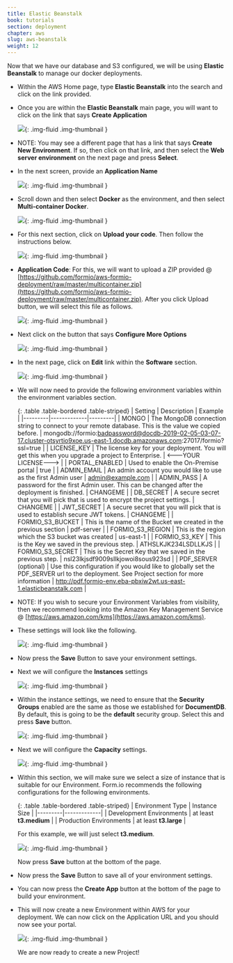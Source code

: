 ```yaml
---
title: Elastic Beanstalk
book: tutorials
section: deployment
chapter: aws
slug: aws-beanstalk
weight: 12
---
```

Now that we have our database and S3 configured, we will be using **Elastic Beanstalk** to manage our docker deployments.

 - Within the AWS Home page, type **Elastic Beanstalk** into the search and click on the link provided.
 - Once you are within the **Elastic Beanstalk** main page, you will want to click on the link that says **Create Application**

    ![](/assets/img/integrations/aws/eb/ebcreateapp.jpg){: .img-fluid .img-thumbnail }

 - NOTE: You may see a different page that has a link that says **Create New Environment**. If so, then click on that link, and then select the **Web server environment** on the next page and press **Select**.
 - In the next screen, provide an **Application Name**

    ![](/assets/img/integrations/aws/eb/appname.jpg){: .img-fluid .img-thumbnail }

 - Scroll down and then select **Docker** as the environment, and then select **Multi-container Docker**.

    ![](/assets/img/integrations/aws/eb/docker.jpg){: .img-fluid .img-thumbnail }

 - For this next section, click on **Upload your code**. Then follow the instructions below.

    ![](/assets/img/integrations/aws/eb/uploadcode.jpg){: .img-fluid .img-thumbnail }

 - **Application Code**: For this, we will want to upload a ZIP provided @ [https://github.com/formio/aws-formio-deployment/raw/master/multicontainer.zip](https://github.com/formio/aws-formio-deployment/raw/master/multicontainer.zip). After you click Upload button, we will select this file as follows.

    ![](/assets/img/integrations/aws/eb/uploadzip.jpg){: .img-fluid .img-thumbnail }

 - Next click on the button that says **Configure More Options**

    ![](/assets/img/integrations/aws/eb/configureoptions.jpg){: .img-fluid .img-thumbnail }

 - In the next page, click on **Edit** link within the **Software** section.

    ![](/assets/img/integrations/aws/eb/ebsoftware.jpg){: .img-fluid .img-thumbnail }

 - We will now need to provide the following environment variables within the environment variables section.

   {: .table .table-bordered .table-striped}
   | Setting | Description | Example |
   |---------|-------------|---------|
   | MONGO | The MongoDB connection string to connect to your remote database. This is the value we copied before. | mongodb://formio:badpassword@docdb-2019-02-05-03-07-17.cluster-otsyrtio9xoe.us-east-1.docdb.amazonaws.com:27017/formio?ssl=true |
   | LICENSE_KEY | The license key for your deployment. You will get this when you upgrade a project to Enterprise. | <---YOUR LICENSE---> |
   | PORTAL_ENABLED | Used to enable the On-Premise portal | true |
   | ADMIN_EMAIL | An admin account you would like to use as the first Admin user | admin@example.com |
   | ADMIN_PASS | A password for the first Admin user. This can be changed after the deployment is finished. | CHANGEME |
   | DB_SECRET | A secure secret that you will pick that is used to encrypt the project settings. | CHANGEME |
   | JWT_SECRET | A secure secret that you will pick that is used to establish secure JWT tokens. | CHANGEME |
   | FORMIO_S3_BUCKET | This is the name of the Bucket we created in the previous section | pdf-server |
   | FORMIO_S3_REGION | This is the region which the S3 bucket was created | us-east-1 |
   | FORMIO_S3_KEY | This is the Key we saved in the previous step. | ATHSLKJK234LSDLLKJS |
   | FORMIO_S3_SECRET | This is the Secret Key that we saved in the previous step. | nsl23lkjsdf9009sllkjowoi8sous923sd |
   | PDF_SERVER (optional) | Use this configuration if you would like to globally set the PDF_SERVER url to the deployment. See Project section for more information | http://pdf.formio-env.eba-pbxiw2wt.us-east-1.elasticbeanstalk.com |
 - NOTE: If you wish to secure your Environment Variables from visibility, then we recommend looking into the Amazon Key Management Service @ [https://aws.amazon.com/kms](https://aws.amazon.com/kms).

 - These settings will look like the following.

    ![](/assets/img/integrations/aws/eb/ebenv.jpg){: .img-fluid .img-thumbnail }

 - Now press the **Save** Button to save your environment settings.
 - Next we will configure the **Instances** settings

    ![](/assets/img/integrations/aws/eb/ebinstances.jpg){: .img-fluid .img-thumbnail }

 - Within the instance settings, we need to ensure that the **Security Groups** enabled are the same as those we established for **DocumentDB**. By default, this is going to be the **default** security group. Select this and press **Save** button.

    ![](/assets/img/integrations/aws/eb/ec2securitygroups.jpg){: .img-fluid .img-thumbnail }

 - Next we will configure the **Capacity** settings.

    ![](/assets/img/integrations/aws/eb/capacity.jpg){: .img-fluid .img-thumbnail }

 - Within this section, we will make sure we select a size of instance that is suitable for our Environment. Form.io recommends the following configurations for the following environments.

    {: .table .table-bordered .table-striped}
    | Environment Type | Instance Size |
    |---------|-------------|
    | Development Environments | at least **t3.medium** |
    | Production Environments | at least **t3.large** |

   For this example, we will just select **t3.medium**.

    ![](/assets/img/integrations/aws/eb/instance-type.jpg){: .img-fluid .img-thumbnail }

   Now press **Save** button at the bottom of the page.

 - Now press the **Save** Button to save all of your environment settings.
 - You can now press the **Create App** button at the bottom of the page to build your environment.
 - This will now create a new Environment within AWS for your deployment. We can now click on the Application URL and you should now see your portal.

    ![](/assets/img/integrations/aws/eb/gotoenv.jpg){: .img-fluid .img-thumbnail }

   We are now ready to create a new Project!
